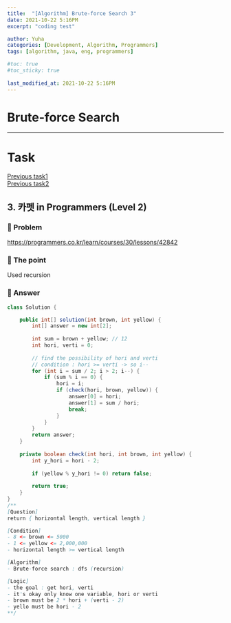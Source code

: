 ```yaml
---
title:  "[Algorithm] Brute-force Search 3"
date: 2021-10-22 5:16PM
excerpt: "coding test"

author: Yuha
categories: [Development, Algorithm, Programmers]
tags: [algorithm, java, eng, programmers]

#toc: true
#toc_sticky: true
 
last_modified_at: 2021-10-22 5:16PM
---
```

# Brute-force Search
---

# Task
[Previous task1](https://uzzing.github.io/posts/algorithm-brute-force/)<br>
[Previous task2](https://uzzing.github.io/posts/algorithm-brute-force2/)


## 3. 카펫 in Programmers (Level 2)
### 📌 Problem
<https://programmers.co.kr/learn/courses/30/lessons/42842>

### 📌 The point
Used recursion

### 📌 Answer
```java
class Solution {

    public int[] solution(int brown, int yellow) {
        int[] answer = new int[2];
        
        int sum = brown + yellow; // 12
        int hori, verti = 0;
        
        // find the possibility of hori and verti
        // condition : hori >= verti -> so i--
        for (int i = sum / 2; i > 2; i--) {
            if (sum % i == 0) {
                hori = i;
                if (check(hori, brown, yellow)) {
                    answer[0] = hori;
                    answer[1] = sum / hori;
                    break;
                }
            }
        }
        return answer;
    }
    
    private boolean check(int hori, int brown, int yellow) {
        int y_hori = hori - 2;
        
        if (yellow % y_hori != 0) return false;
        
        return true;
    }
}
/**
[Question]
return { horizontal length, vertical length }

[Condition]
- 8 <= brown <= 5000
- 1 <= yellow <= 2,000,000
- horizontal length >= vertical length

[Algorithm]
- Brute-force search : dfs (recursion)

[Logic]
- the goal : get hori, verti
- it's okay only know one variable, hori or verti
- brown must be 2 * hori + (verti - 2)
- yello must be hori - 2
**/
```
